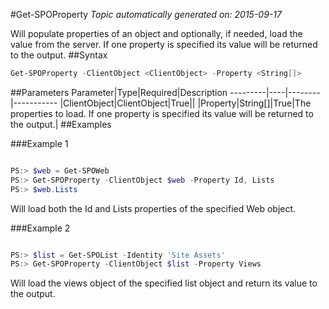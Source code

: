 #Get-SPOProperty
*Topic automatically generated on: 2015-09-17*

Will populate properties of an object and optionally, if needed, load the value from the server. If one property is specified its value will be returned to the output.
##Syntax
```powershell
Get-SPOProperty -ClientObject <ClientObject> -Property <String[]>
```


##Parameters
Parameter|Type|Required|Description
---------|----|--------|-----------
|ClientObject|ClientObject|True||
|Property|String[]|True|The properties to load. If one property is specified its value will be returned to the output.|
##Examples

###Example 1
```powershell

PS:> $web = Get-SPOWeb
PS:> Get-SPOProperty -ClientObject $web -Property Id, Lists
PS:> $web.Lists
```
Will load both the Id and Lists properties of the specified Web object.

###Example 2
```powershell

PS:> $list = Get-SPOList -Identity 'Site Assets'
PS:> Get-SPOProperty -ClientObject $list -Property Views
```
Will load the views object of the specified list object and return its value to the output.
<!-- Ref: 97B7F0B07628DEA282A02CC22E41C874 -->